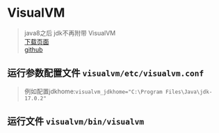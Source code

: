 # VisualVM

> java8之后 jdk不再附带 VisualVM \
> [下载页面](http://visualvm.github.io) \
> [github](https://github.com/oracle/visualvm)

## 运行参数配置文件 `visualvm/etc/visualvm.conf`

> 例如配置jdkhome:`visualvm_jdkhome="C:\Program Files\Java\jdk-17.0.2"`

## 运行文件 `visualvm/bin/visualvm`
